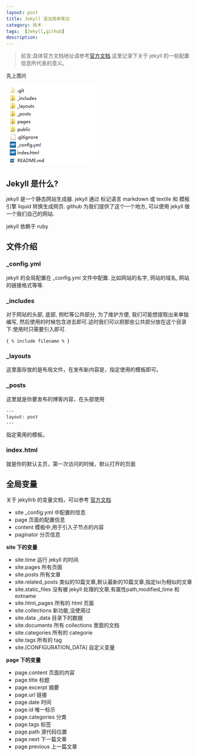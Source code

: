 ```yaml
---
layout: post
title: Jekyll 语法简单笔记
category: 技术
tags:  [Jekyll,github]
description: 
---
```


>前言:具体官方文档地址请参考[官方文档](http://jekyllrb.com/docs/home/).这里记录下关于 jekyll 的一些配置信息所代表的意义。

先上图片

![](/public/img/blogimg/Jekyll-grammer.png)


## Jekyll 是什么?

jekyll 是一个静态网站生成器.
jekyll 通过 标记语言 markdown 或 textile 和 模板引擎 liquid 转换生成网页.
github 为我们提供了这个一个地方, 可以使用 jekyll 做一个我们自己的网站.

jekyll 依赖于 ruby 


## 文件介绍

### _config.yml

jekyll 的全局配置在 _config.yml 文件中配置.
比如网站的名字, 网站的域名, 网站的链接格式等等.

### _includes

对于网站的头部, 底部, 侧栏等公共部分, 为了维护方便, 我们可能想提取出来单独编写, 然后使用的时候包含进去即可.这时我们可以把那些公共部分放在这个目录下.使用时只需要引入即可.

	{ % include filename % }

### _layouts

这里面存放的是布局文件，在发布新内容是，指定使用的模板即可。


### _posts

这里就是你要发布的博客内容，在头部使用

	---
	layout: post
	---

指定需用的模板。


### index.html

就是你的默认主页，第一次访问的时候，默认打开的页面


## 全局变量

关于 jekyllrb 的变量文档，可以参考 [官方文档](http://jekyllrb.com/docs/variables/)


- site _config.yml 中配置的信息
- page 页面的配置信息
- content 模板中,用于引入子节点的内容
- paginator 分页信息


**site 下的变量**

- site.time 运行 jekyll 的时间
- site.pages 所有页面
- site.posts 所有文章
- site.related_posts 类似的10篇文章,默认最新的10篇文章,指定lsi为相似的文章
- site.static_files 没有被 jekyll 处理的文章,有属性path,modified_time 和 extname
- site.html_pages 所有的 html 页面
- site.collections 新功能,没使用过
- site.data _data 目录下的数据
- site.documents 所有 collections 里面的文档
- site.categories 所有的 categorie
- site.tags 所有的 tag
- site.[CONFIGURATION_DATA] 自定义变量

**page 下的变量**

- page.content 页面的内容
- page.title 标题
- page.excerpt 摘要
- page.url 链接
- page.date 时间
- page.id 唯一标示
- page.categories 分类
- page.tags 标签
- page.path 源代码位置
- page.next 下一篇文章
- page.previous 上一篇文章